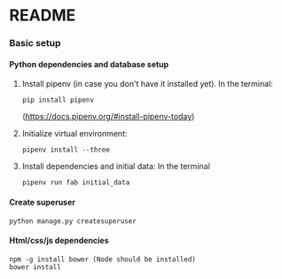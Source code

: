 # README #

### Basic setup ###
#### Python dependencies and database setup

1. Install pipenv (in case you don't have it installed yet).
    In the terminal:
    ```
    pip install pipenv
    ```
    (https://docs.pipenv.org/#install-pipenv-today)

2. Initialize virtual environment:
    ```
    pipenv install --three
    ```

3. Install dependencies and initial data:
    In the terminal
    ```
    pipenv run fab initial_data
    ```

#### Create superuser

```
python manage.py createsuperuser
```

#### Html/css/js dependencies

```
npm -g install bower (Node should be installed)
bower install
```
